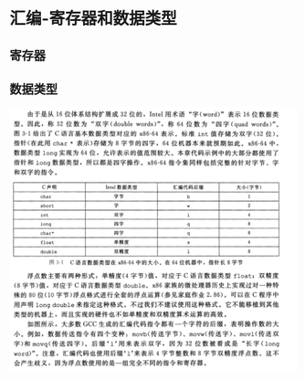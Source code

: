 # 汇编-寄存器和数据类型

## 寄存器

## 数据类型

![image-20231222210337528](汇编-寄存器和数据类型.assets/image-20231222210337528-3250224.png) 

